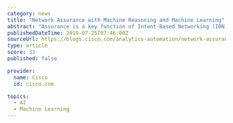 ```yaml
---
category: news
title: "Network Assurance with Machine Reasoning and Machine Learning"
abstract: "Assurance is a key function of Intent-Based Networking (IBN). It is responsible for validating that the network is actively satisfying the business intent and objectives set forth by the operator. Network Assurance involves three main aspects: continuous ..."
publishedDateTime: 2019-07-25T07:46:00Z
sourceUrl: https://blogs.cisco.com/analytics-automation/network-assurance-with-machine-reasoning-and-machine-learning
type: article
score: 33
published: false

provider:
  name: Cisco
  id: cisco.com

topics:
  - AI
  - Machine Learning
---
```

